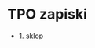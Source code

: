 # TPO zapiski 
- <a href="https://github.com/mindOfCaspian/zapiski/tree/main/tpo/I_sklop">1. sklop</a>